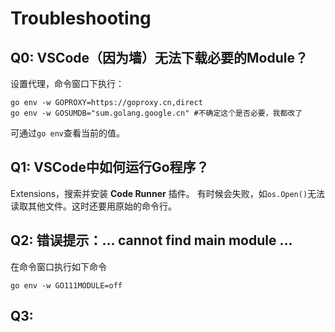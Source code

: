 # Troubleshooting

## Q0: VSCode（因为墙）无法下载必要的Module？
设置代理，命令窗口下执行：
```
go env -w GOPROXY=https://goproxy.cn,direct
go env -w GOSUMDB="sum.golang.google.cn" #不确定这个是否必要，我都改了
```

可通过`go env`查看当前的值。

## Q1: VSCode中如何运行Go程序？
Extensions，搜索并安装 **Code Runner** 插件。
有时候会失败，如`os.Open()`无法读取其他文件。这时还要用原始的命令行。

## Q2: 错误提示：... cannot find main module ...
在命令窗口执行如下命令
```
go env -w GO111MODULE=off
```

## Q3: 
